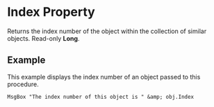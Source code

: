 
# Index Property

Returns the index number of the object within the collection of similar objects. Read-only  **Long**.


## Example

This example displays the index number of an object passed to this procedure.


```
MsgBox "The index number of this object is " &amp; obj.Index
```

